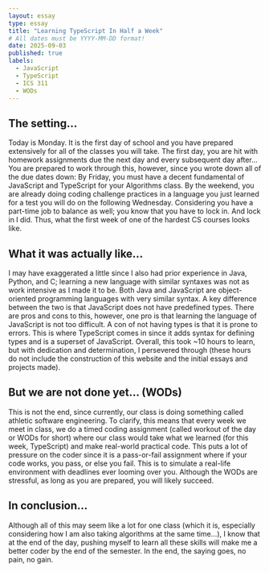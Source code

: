 ```yaml
---
layout: essay
type: essay
title: "Learning TypeScript In Half a Week"
# All dates must be YYYY-MM-DD format!
date: 2025-09-03
published: true
labels:
  - JavaScript
  - TypeScript
  - ICS 311
  - WODs
---
```


## The setting…
  Today is Monday. It is the first day of school and you have prepared extensively for all of the classes you will take. The first day, you are hit with homework assignments due the next day and every subsequent day after… You are prepared to work through this, however, since you wrote down all of the due dates down: By Friday, you must have a decent fundamental of JavaScript and TypeScript for your Algorithms class. By the weekend, you are already doing coding challenge practices in a language you just learned for a test you will do on the following Wednesday. Considering you have a part-time job to balance as well; you know that you have to lock in. And lock in I did. Thus, what the first week of one of the hardest CS courses looks like.

## What it was actually like…
  I may have exaggerated a little since I also had prior experience in Java, Python, and C; learning a new language with similar syntaxes was not as work intensive as I made it to be. Both Java and JavaScript are object-oriented programming languages with very similar syntax. A key difference between the two is that JavaScript does not have predefined types. There are pros and cons to this, however, one pro is that learning the language of JavaScript is not too difficult. A con of not having types is that it is prone to errors. This is where TypeScript comes in since it adds syntax for defining types and is a superset of JavaScript.  Overall, this took ~10 hours to learn, but with dedication and determination, I persevered through (these hours do not include the construction of this website and the initial essays and projects made).

## But we are not done yet... (WODs)
  This is not the end, since currently, our class is doing something called athletic software engineering.  To clarify, this means that every week we meet in class, we do a timed coding assignment (called workout of the day or WODs for short) where our class would take what we learned (for this week, TypeScript) and make real-world practical code.  This puts a lot of pressure on the coder since it is a pass-or-fail assignment where if your code works, you pass, or else you fail.  This is to simulate a real-life environment with deadlines ever looming over you.  Although the WODs are stressful, as long as you are prepared, you will likely succeed.

## In conclusion…
  Although all of this may seem like a lot for one class (which it is, especially considering how I am also taking algorithms at the same time…), I know that at the end of the day, pushing myself to learn all these skills will make me a better coder by the end of the semester.  In the end, the saying goes, no pain, no gain.

